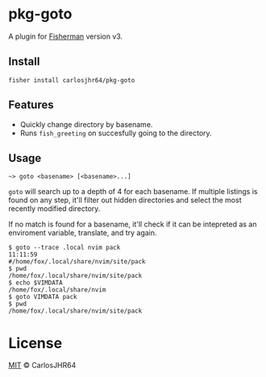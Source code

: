 # pkg-goto

A plugin for [Fisherman](https://github.com/jorgebucaran/fisher) version v3.

## Install

    fisher install carlosjhr64/pkg-goto

## Features

* Quickly change directory by basename.
* Runs `fish_greeting` on succesfully going to the directory.

## Usage

    ~> goto <basename> [<basename>...]

`goto` will search up to a depth of 4 for each basename.
If multiple listings is found on any step,
it'll filter out hidden directories and select the most recently modified directory.

If no match is found for a basename, it'll check if it can be intepreted
as an enviroment variable, translate, and try again.
```shell
$ goto --trace .local nvim pack                                                                                            11:11:59
#/home/fox/.local/share/nvim/site/pack
$ pwd
/home/fox/.local/share/nvim/site/pack
$ echo $VIMDATA
/home/fox/.local/share/nvim
$ goto VIMDATA pack
$ pwd
/home/fox/.local/share/nvim/site/pack
```
# License

[MIT](http://opensource.org/licenses/MIT) © CarlosJHR64
